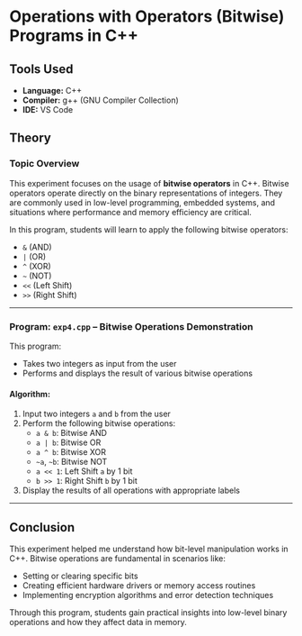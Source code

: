 # Operations with Operators (Bitwise) Programs in C++

## Tools Used
- **Language:** C++
- **Compiler:** g++ (GNU Compiler Collection)
- **IDE:** VS Code

## Theory

### Topic Overview
This experiment focuses on the usage of **bitwise operators** in C++. Bitwise operators operate directly on the binary representations of integers. They are commonly used in low-level programming, embedded systems, and situations where performance and memory efficiency are critical.

In this program, students will learn to apply the following bitwise operators:
- `&` (AND)
- `|` (OR)
- `^` (XOR)
- `~` (NOT)
- `<<` (Left Shift)
- `>>` (Right Shift)

---

### Program: `exp4.cpp` – Bitwise Operations Demonstration
This program:
- Takes two integers as input from the user
- Performs and displays the result of various bitwise operations

#### Algorithm:
1. Input two integers `a` and `b` from the user
2. Perform the following bitwise operations:
   - `a & b`: Bitwise AND
   - `a | b`: Bitwise OR
   - `a ^ b`: Bitwise XOR
   - `~a`, `~b`: Bitwise NOT
   - `a << 1`: Left Shift `a` by 1 bit
   - `b >> 1`: Right Shift `b` by 1 bit
3. Display the results of all operations with appropriate labels

---

## Conclusion
This experiment helped me understand how bit-level manipulation works in C++. Bitwise operations are fundamental in scenarios like:
- Setting or clearing specific bits
- Creating efficient hardware drivers or memory access routines
- Implementing encryption algorithms and error detection techniques

Through this program, students gain practical insights into low-level binary operations and how they affect data in memory.
